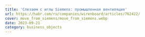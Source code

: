 ```yaml
---
title: 'Слезаем с иглы Siemens: промышленная вентиляция'
url: https://habr.com/ru/companies/wirenboard/articles/762422/
cover: move_from_siemens/move_from_siemens.webp
date: 2023-09-21
category: business_objects
---
```

